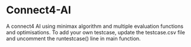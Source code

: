 # Connect4-AI
A connect4 AI using minimax algorithm and multiple evaluation functions and optimisations.
To add your own testcase, update the testcase.csv file and uncomment the runtestcase() line in main function.
